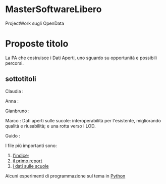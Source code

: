 # MasterSoftwareLibero
ProjectWork sugli OpenData

# Proposte titolo 

La PA che costruisce i Dati Aperti, uno sguardo su opportunità e possibili percorsi.

## sottotitoli
 Claudia :
 
 Anna :
 
 Gianbruno :
 
 Marco : Dati aperti sulle sucole: interoperabilità per l'esistente, migliorando qualità e riusabilità; e una rotta verso i LOD.
 
 Guido :


I file più importanti sono:

1. [l'indice](INDICE.md);
2. [il primo report](Report_I.md)
3. [i dati sulle scuole](DatiScuole.md)

Alcuni esperimenti di programmazione sul tema in [Python](ProvePython)
